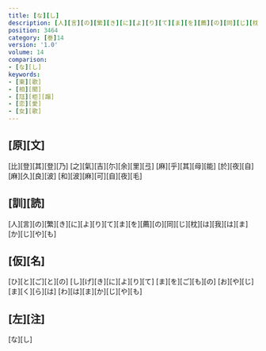 ```yaml
---
title: [な][し]
description: [人][言][の][繁][き][に][よ][り][て][ま][を][薦][の][同][じ][枕][は][我][は][ま][か][じ][や][も]
position: 3464
category: [巻]14
version: '1.0'
volume: 14
comparison:
- [な][し]
keywords:
- [東][歌]
- [相][聞]
- [尫][柜][蹋]
- [恋][愛]
- [女][歌]
---
```


## [原][文]

[比][登][其][登][乃] [之][氣][吉][尓][余][里][弖] [麻][乎][其][母][能] [於][夜][自][麻][久][良][波] [和][波][麻][可][自][夜][毛]

## [訓][読]

[人][言][の][繁][き][に][よ][り][て][ま][を][薦][の][同][じ][枕][は][我][は][ま][か][じ][や][も]

## [仮][名]

[ひ][と][ご][と][の] [し][げ][き][に][よ][り][て] [ま][を][ご][も][の] [お][や][じ][ま][く][ら][は] [わ][は][ま][か][じ][や][も]

## [左][注]

[な][し]
